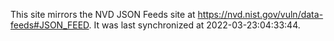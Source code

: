 This site mirrors the NVD JSON Feeds site at https://nvd.nist.gov/vuln/data-feeds#JSON_FEED. It was last synchronized at 2022-03-23:04:33:44.